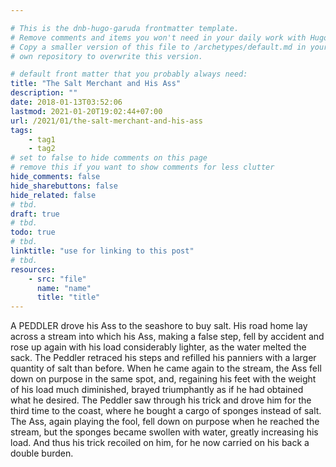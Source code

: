 ```yaml
---

# This is the dnb-hugo-garuda frontmatter template. 
# Remove comments and items you won't need in your daily work with Hugo.
# Copy a smaller version of this file to /archetypes/default.md in your
# own repository to overwrite this version.

# default front matter that you probably always need:
title: "The Salt Merchant and His Ass"
description: ""
date: 2018-01-13T03:52:06
lastmod: 2021-01-20T19:02:44+07:00
url: /2021/01/the-salt-merchant-and-his-ass
tags:
    - tag1
    - tag2
# set to false to hide comments on this page
# remove this if you want to show comments for less clutter
hide_comments: false
hide_sharebuttons: false
hide_related: false
# tbd.
draft: true
# tbd.
todo: true
# tbd.
linktitle: "use for linking to this post"
# tbd.
resources:
    - src: "file"
      name: "name"
      title: "title"
---
```

A PEDDLER drove his Ass to the seashore to buy salt. His road home lay across a stream into which his Ass, making a false step, fell by accident and rose up again with his load considerably lighter, as the water melted the sack. The Peddler retraced his steps and refilled his panniers with a larger quantity of salt than before. When he came again to the stream, the Ass fell down on purpose in the same spot, and, regaining his feet with the weight of his load much diminished, brayed triumphantly as if he had obtained what he desired. The Peddler saw through his trick and drove him for the third time to the coast, where he bought a cargo of sponges instead of salt. The Ass, again playing the fool, fell down on purpose when he reached the stream, but the sponges became swollen with water, greatly increasing his load. And thus his trick recoiled on him, for he now carried on his back a double burden.


